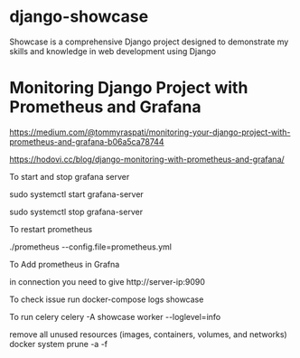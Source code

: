 # django-showcase
Showcase is a comprehensive Django project designed to demonstrate my skills and knowledge in web development using Django

# Monitoring Django Project with Prometheus and Grafana

https://medium.com/@tommyraspati/monitoring-your-django-project-with-prometheus-and-grafana-b06a5ca78744


https://hodovi.cc/blog/django-monitoring-with-prometheus-and-grafana/



To start and stop grafana server

sudo systemctl start grafana-server

sudo systemctl stop grafana-server



To restart prometheus

./prometheus --config.file=prometheus.yml


To Add prometheus in Grafna 

in connection you need to give http://server-ip:9090


To check issue run docker-compose logs showcase 

To run celery
celery -A showcase worker --loglevel=info

remove all unused resources (images, containers, volumes, and networks)
docker system prune -a -f